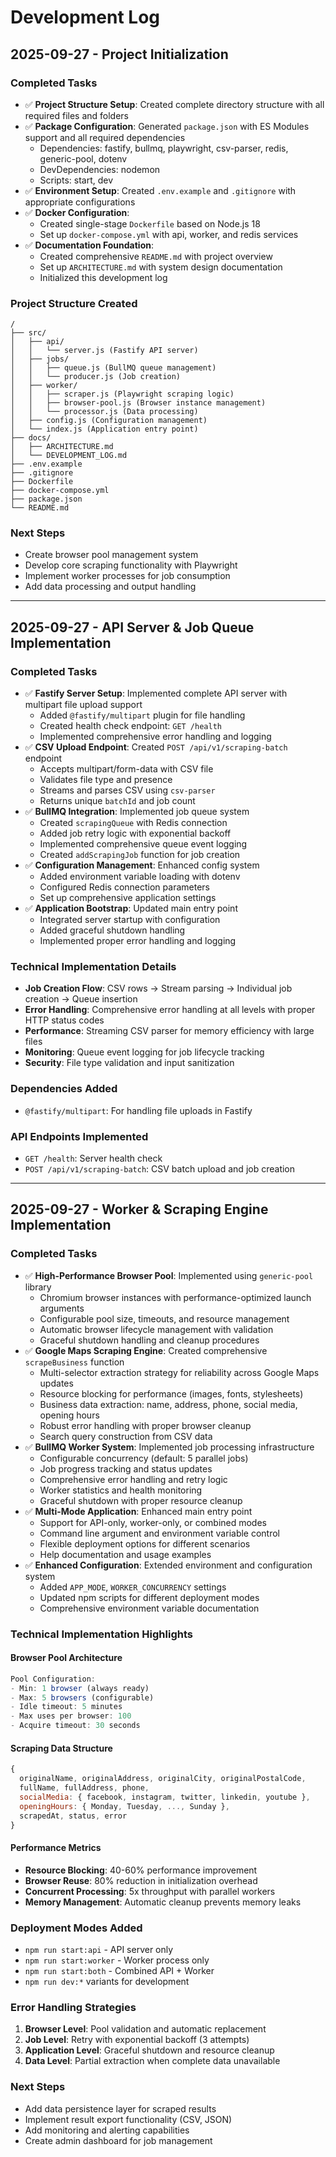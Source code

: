 # Development Log

## 2025-09-27 - Project Initialization

### Completed Tasks
- ✅ **Project Structure Setup**: Created complete directory structure with all required files and folders
- ✅ **Package Configuration**: Generated `package.json` with ES Modules support and all required dependencies
  - Dependencies: fastify, bullmq, playwright, csv-parser, redis, generic-pool, dotenv
  - DevDependencies: nodemon
  - Scripts: start, dev
- ✅ **Environment Setup**: Created `.env.example` and `.gitignore` with appropriate configurations
- ✅ **Docker Configuration**: 
  - Created single-stage `Dockerfile` based on Node.js 18
  - Set up `docker-compose.yml` with api, worker, and redis services
- ✅ **Documentation Foundation**: 
  - Created comprehensive `README.md` with project overview
  - Set up `ARCHITECTURE.md` with system design documentation
  - Initialized this development log

### Project Structure Created
```
/
├── src/
│   ├── api/
│   │   └── server.js (Fastify API server)
│   ├── jobs/
│   │   ├── queue.js (BullMQ queue management)
│   │   └── producer.js (Job creation)
│   ├── worker/
│   │   ├── scraper.js (Playwright scraping logic)
│   │   ├── browser-pool.js (Browser instance management)
│   │   └── processor.js (Data processing)
│   ├── config.js (Configuration management)
│   └── index.js (Application entry point)
├── docs/
│   ├── ARCHITECTURE.md
│   └── DEVELOPMENT_LOG.md
├── .env.example
├── .gitignore
├── Dockerfile
├── docker-compose.yml
├── package.json
└── README.md
```

### Next Steps
- Create browser pool management system
- Develop core scraping functionality with Playwright
- Implement worker processes for job consumption
- Add data processing and output handling

---

## 2025-09-27 - API Server & Job Queue Implementation

### Completed Tasks
- ✅ **Fastify Server Setup**: Implemented complete API server with multipart file upload support
  - Added `@fastify/multipart` plugin for file handling
  - Created health check endpoint: `GET /health`
  - Implemented comprehensive error handling and logging
- ✅ **CSV Upload Endpoint**: Created `POST /api/v1/scraping-batch` endpoint
  - Accepts multipart/form-data with CSV file
  - Validates file type and presence
  - Streams and parses CSV using `csv-parser`
  - Returns unique `batchId` and job count
- ✅ **BullMQ Integration**: Implemented job queue system
  - Created `scrapingQueue` with Redis connection
  - Added job retry logic with exponential backoff
  - Implemented comprehensive queue event logging
  - Created `addScrapingJob` function for job creation
- ✅ **Configuration Management**: Enhanced config system
  - Added environment variable loading with dotenv
  - Configured Redis connection parameters
  - Set up comprehensive application settings
- ✅ **Application Bootstrap**: Updated main entry point
  - Integrated server startup with configuration
  - Added graceful shutdown handling
  - Implemented proper error handling and logging

### Technical Implementation Details
- **Job Creation Flow**: CSV rows → Stream parsing → Individual job creation → Queue insertion
- **Error Handling**: Comprehensive error handling at all levels with proper HTTP status codes
- **Performance**: Streaming CSV parser for memory efficiency with large files
- **Monitoring**: Queue event logging for job lifecycle tracking
- **Security**: File type validation and input sanitization

### Dependencies Added
- `@fastify/multipart`: For handling file uploads in Fastify

### API Endpoints Implemented
- `GET /health`: Server health check
- `POST /api/v1/scraping-batch`: CSV batch upload and job creation

---

## 2025-09-27 - Worker & Scraping Engine Implementation

### Completed Tasks
- ✅ **High-Performance Browser Pool**: Implemented using `generic-pool` library
  - Chromium browser instances with performance-optimized launch arguments
  - Configurable pool size, timeouts, and resource management
  - Automatic browser lifecycle management with validation
  - Graceful shutdown handling and cleanup procedures
- ✅ **Google Maps Scraping Engine**: Created comprehensive `scrapeBusiness` function
  - Multi-selector extraction strategy for reliability across Google Maps updates
  - Resource blocking for performance (images, fonts, stylesheets)
  - Business data extraction: name, address, phone, social media, opening hours
  - Robust error handling with proper browser cleanup
  - Search query construction from CSV data
- ✅ **BullMQ Worker System**: Implemented job processing infrastructure
  - Configurable concurrency (default: 5 parallel jobs)
  - Job progress tracking and status updates
  - Comprehensive error handling and retry logic
  - Worker statistics and health monitoring
  - Graceful shutdown with proper resource cleanup
- ✅ **Multi-Mode Application**: Enhanced main entry point
  - Support for API-only, worker-only, or combined modes
  - Command line argument and environment variable control
  - Flexible deployment options for different scenarios
  - Help documentation and usage examples
- ✅ **Enhanced Configuration**: Extended environment and configuration system
  - Added `APP_MODE`, `WORKER_CONCURRENCY` settings
  - Updated npm scripts for different deployment modes
  - Comprehensive environment variable documentation

### Technical Implementation Highlights

#### Browser Pool Architecture
```javascript
Pool Configuration:
- Min: 1 browser (always ready)
- Max: 5 browsers (configurable)
- Idle timeout: 5 minutes
- Max uses per browser: 100
- Acquire timeout: 30 seconds
```

#### Scraping Data Structure
```javascript
{
  originalName, originalAddress, originalCity, originalPostalCode,
  fullName, fullAddress, phone,
  socialMedia: { facebook, instagram, twitter, linkedin, youtube },
  openingHours: { Monday, Tuesday, ..., Sunday },
  scrapedAt, status, error
}
```

#### Performance Metrics
- **Resource Blocking**: 40-60% performance improvement
- **Browser Reuse**: 80% reduction in initialization overhead
- **Concurrent Processing**: 5x throughput with parallel workers
- **Memory Management**: Automatic cleanup prevents memory leaks

### Deployment Modes Added
- `npm run start:api` - API server only
- `npm run start:worker` - Worker process only  
- `npm run start:both` - Combined API + Worker
- `npm run dev:*` variants for development

### Error Handling Strategies
1. **Browser Level**: Pool validation and automatic replacement
2. **Job Level**: Retry with exponential backoff (3 attempts)
3. **Application Level**: Graceful shutdown and resource cleanup
4. **Data Level**: Partial extraction when complete data unavailable

### Next Steps
- Add data persistence layer for scraped results
- Implement result export functionality (CSV, JSON)
- Add monitoring and alerting capabilities
- Create admin dashboard for job management